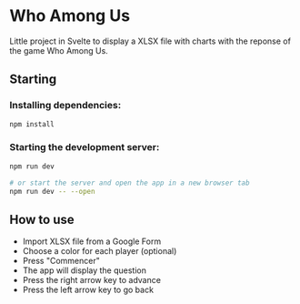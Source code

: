 # Who Among Us

Little project in Svelte to display a XLSX file with charts with the reponse of the game Who Among Us.

## Starting

### Installing dependencies:

```bash
npm install
```

### Starting the development server:

```bash
npm run dev

# or start the server and open the app in a new browser tab
npm run dev -- --open
```

## How to use

- Import XLSX file from a Google Form
- Choose a color for each player (optional)
- Press "Commencer"
- The app will display the question
- Press the right arrow key to advance
- Press the left arrow key to go back